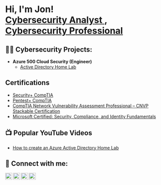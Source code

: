 <h1>Hi, I'm Jon! <br/><a href="https://github.com/jdewalt88">Cybersecurity Analyst </a>, <a href="https://www.linkedin.com/in/jon-dewalt-5541a1219/">Cybersecurity Professional</a>

<h2>👨‍💻 Cybersecurity Projects:</h2>

- <b>Azure 500 Cloud Security (Engineer)</b>
  - [Active Directory Home Lab](https://github.com/joshmadakor1/Algorithms-Practice)


<h2>Certifications</h2> 

- [Security+ CompTIA](https://www.credly.com/badges/4f8d6e42-4d99-4060-8f68-7d207687f46b/linked_in)
- [Pentest+ CompTIA](https://www.credly.com/earner/earned/badge/64a6a5bf-56b4-4c2f-99bf-6700e0a2eb79)
- [CompTIA Network Vulnerability Assessment Professional – CNVP Stackable Certification](https://www.credly.com/earner/earned/badge/10b0d352-eaf7-4eca-a242-a831429d0cd1)
- [Microsoft Certified: Security, Compliance, and Identity Fundamentals](https://www.credly.com/earner/earned/badge/b0667033-6efd-49cb-9326-8e93bf36fcb6)
  
  
<h2>📺 Popular YouTube Videos</h2>

- [How to create an Azure Active Directory Home Lab](https://www.youtube.com/watch?v=a83ASGn_V_s)


<h2> 🤳 Connect with me:</h2>

[<img align="left" alt="JoshMadakor | YouTube" width="22px" src="https://cdn.jsdelivr.net/npm/simple-icons@v3/icons/youtube.svg" />][youtube]
[<img align="left" alt="JoshMadakor | Twitter" width="22px" src="https://cdn.jsdelivr.net/npm/simple-icons@v3/icons/twitter.svg" />][twitter]
[<img align="left" alt="JoshMadakor | LinkedIn" width="22px" src="https://cdn.jsdelivr.net/npm/simple-icons@v3/icons/linkedin.svg" />][linkedin]
[<img align="left" alt="JoshMadakor | Instagram" width="22px" src="https://cdn.jsdelivr.net/npm/simple-icons@v3/icons/instagram.svg" />][instagram]

[twitter]: https://twitter.com/joshmadakor
[youtube]: https://www.youtube.com/c/joshmadakor
[instagram]: https://www.instagram.com/joshmadakor/
[linkedin]: https://linkedin.com/in/joshmadakor

<!--
**joshmadakor1/joshmadakor1** is a ✨ _special_ ✨ repository because its `README.md` (this file) appears on your GitHub profile.

Here are some ideas to get you started:

- 🔭 I’m currently working on ...
- 🌱 I’m currently learning ...
- 👯 I’m looking to collaborate on ...
- 🤔 I’m looking for help with ...
- 💬 Ask me about ...
- 📫 How to reach me: ...
- 😄 Pronouns: ...
- ⚡ Fun fact: ...
-->
